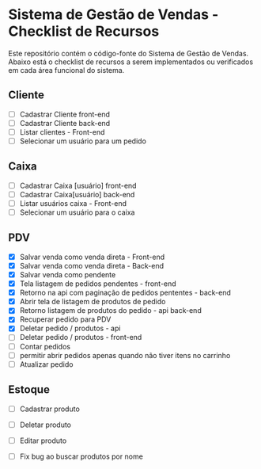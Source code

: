 # Sistema de Gestão de Vendas - Checklist de Recursos

Este repositório contém o código-fonte do Sistema de Gestão de Vendas. Abaixo está o checklist de recursos a serem implementados ou verificados em cada área funcional do sistema.

## Cliente
- [ ] Cadastrar Cliente front-end
- [ ] Cadastrar Cliente back-end
- [ ] Listar clientes - Front-end
- [ ] Selecionar um usuário para um pedido

## Caixa
- [ ] Cadastrar Caixa [usuário] front-end
- [ ] Cadastrar Caixa[usuário] back-end
- [ ] Listar usuários caixa - Front-end
- [ ] Selecionar um usuário para o caixa

## PDV
- [x] Salvar venda como venda direta - Front-end
- [x] Salvar venda como venda direta - Back-end
- [x] Salvar venda como pendente
- [x] Tela listagem de pedidos pendentes - front-end
- [x] Retorno na api com paginação de pedidos pententes - back-end
- [x] Abrir tela de listagem de produtos de pedido
- [x] Retorno listagem de produtos do pedido - api back-end
- [x] Recuperar pedido para PDV
- [x] Deletar pedido / produtos - api
- [ ] Deletar pedido / produtos - front-end
- [ ] Contar pedidos
- [ ] permitir abrir pedidos apenas quando não tiver itens no carrinho
- [ ] Atualizar pedido

## Estoque
- [ ] Cadastrar produto
- [ ] Deletar produto
- [ ] Editar produto
- [ ] Fix bug ao buscar produtos por nome


